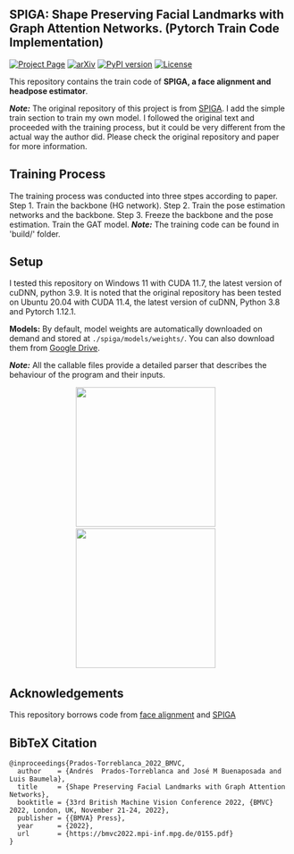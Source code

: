 ## SPIGA: Shape Preserving Facial Landmarks with Graph Attention Networks. (Pytorch Train Code Implementation)

[![Project Page](https://badgen.net/badge/color/Project%20Page/purple?icon=atom&label)](https://bmvc2022.mpi-inf.mpg.de/155/)
[![arXiv](https://img.shields.io/badge/arXiv-2210.07233-b31b1b.svg)](https://arxiv.org/abs/2210.07233)
[![PyPI version](https://badge.fury.io/py/spiga.svg)](https://badge.fury.io/py/spiga)
[![License](https://img.shields.io/badge/License-BSD%203--Clause-blue.svg)](LICENSE)

This repository contains the train code of **SPIGA, a face alignment and headpose estimator**.

***Note:*** The original repository of this project is from [SPIGA](https://github.com/andresprados/SPIGA). I add the simple train section to train my own model. I followed the original text and proceeded with the training process, but it could be very different from the actual way the author did. Please check the original repository and paper for more information.

## Training Process

The training process was conducted into three stpes according to paper.
Step 1. Train the backbone (HG network).
Step 2. Train the pose estimation networks and the backbone.
Step 3. Freeze the backbone and the pose estimation. Train the GAT model.
***Note:*** The training code can be found in 'build/' folder.

## Setup
I tested this repository on Windows 11 with CUDA 11.7, the latest version of cuDNN, python 3.9. It is noted that the original repository has been tested on Ubuntu 20.04 with CUDA 11.4, the latest version of cuDNN, Python 3.8 and Pytorch 1.12.1.

**Models:** By default, model weights are automatically downloaded on demand and stored at ```./spiga/models/weights/```.
You can also download them from [Google Drive](https://drive.google.com/drive/folders/1olrkoiDNK_NUCscaG9BbO3qsussbDi7I?usp=sharing). 

***Note:*** All the callable files provide a detailed parser that describes the behaviour of the program and their inputs.



<div align="center">


</div>


<p align="center">

<img src="https://user-images.githubusercontent.com/96426723/228104366-e1b08942-28ec-49ad-8af8-3ce27db35ffe.png" width=250px height=250px>
&nbsp;&nbsp;&nbsp;
<img src="https://user-images.githubusercontent.com/96426723/228104378-505717db-2c8d-4b89-ba88-c4375438c107.png" width=250px height=250px>
&nbsp;&nbsp;&nbsp;
</p>

## Acknowledgements

This repository borrows code from [face alignment](https://github.com/1adrianb/face-alignment) and [SPIGA](https://github.com/andresprados/SPIGA)

## BibTeX Citation
```
@inproceedings{Prados-Torreblanca_2022_BMVC,
  author    = {Andrés  Prados-Torreblanca and José M Buenaposada and Luis Baumela},
  title     = {Shape Preserving Facial Landmarks with Graph Attention Networks},
  booktitle = {33rd British Machine Vision Conference 2022, {BMVC} 2022, London, UK, November 21-24, 2022},
  publisher = {{BMVA} Press},
  year      = {2022},
  url       = {https://bmvc2022.mpi-inf.mpg.de/0155.pdf}
}
```


